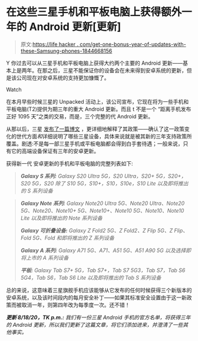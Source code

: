 # 在这些三星手机和平板电脑上获得额外一年的 Android 更新[更新]

> 原文:[https://life hacker . com/get-one-bonus-year-of-updates-with-these-Samsung-phones-1844668156](https://lifehacker.com/get-one-bonus-year-of-updates-with-these-samsung-phones-1844668156)

Y 你过去可以从三星手机和平板电脑上获得大约两个主要的 Android 更新——基本上是两年。在那之后，三星不能保证你的设备会在未来得到安卓系统的更新，但是该公司现在对安卓系统的支持更加慷慨了。

Watch

在本月早些时候三星的 Unpacked 活动上，该公司宣布，它现在将为一些手机和平板电脑(T2)提供为期三年的重大 Android 更新。而且 t 不是一个 “距离手机发布正好 1095 天”之类的交易，而是，三个完整的代 Android 更新。

从那以后，三星 [发布了一篇博文](https://news.samsung.com/global/samsung-raises-the-bar-for-mobile-experience-innovation-committing-to-three-generations-of-android-os-upgrades) ，更详细地解释了其政策——确认了这一政策变化的世代方面*和*详细说明了哪些三星设备，具体来说就是被其新的三年支持政策所覆盖。剧透:不是每一部三星手机或平板电脑都会得到白手套待遇；一般来说，只有它的高端设备保证有三年的安卓更新。

获得新一代 安卓更新的手机和平板电脑的完整列表如下:

> ***Galaxy S 系列:** Galaxy S20 Ultra 5G，S20 Ultra，S20+ 5G，S20+，S20 5G，S20 除了 S10 5G，S10+，S10，S10e，S10 Lite 以及即将推出的 S 系列设备*

> ***Galaxy Note 系列:** Galaxy Note20 Ultra 5G、Note20 Ultra、Note20 5G、Note20、Note10+ 5G、Note10+、Note10 5G、Note10、Note10 Lite 以及即将推出的 Note 系列设备*
> 
> ***Galaxy 可折叠设备:** Galaxy Z Fold2 5G、Z Fold2、Z Flip 5G、Z Flip、Fold 5G、Fold 和即将推出的 Z 系列设备*
> 
> ***Galaxy A 系列:** Galaxy A71 5G、A71、A51 5G、A51 A90 5G 以及选择即将上市的 A 系列设备*
> 
> ***平板:** Galaxy Tab S7+ 5G，Tab S7+，Tab S7 5G3，Tab S7，Tab S6 5G4，Tab S6，Tab S6 Lite 以及即将推出的 Tab S 系列设备*

总的来说，这意味着三星旗舰手机应该能够从它发布的任何时候获得三个新版本的安卓系统，以及该时间段内的每月安全补丁——如果其标准安全设置由于这一新政策而被取消一年，则第四年改为每季度一次。还不错！

***更新 8/18/20，TK p.m.:** 我们有一份三星 Android 手机的官方名单，将获得三年的 Android 更新，所以我们更新了这篇文章，将它们添加进来，并澄清了一些其他事实。*